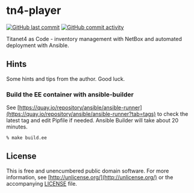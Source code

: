 # tn4-player
[![GitHub last commit](https://img.shields.io/github/last-commit/yamaoka-kitaguchi-lab/tn4-player)](https://github.com/yamaoka-kitaguchi-lab/tn4-player/commit/HEAD) [![GitHub commit activity](https://img.shields.io/github/commit-activity/y/yamaoka-kitaguchi-lab/tn4-player)](https://github.com/yamaoka-kitaguchi-lab/tn4-player/commits/master)

Titanet4 as Code - inventory management with NetBox and automated deployment with Ansible.

## Hints
Some hints and tips from the author. Good luck.

### Build the EE container with ansible-builder
See [https://quay.io/repository/ansible/ansible-runner](https://quay.io/repository/ansible/ansible-runner?tab=tags) to check the latest tag and edit Pipfile if needed. Ansible Builder will take about 20 minutes.

```
% make build.ee
```

## License
This is free and unencumbered public domain software. For more information, see [http://unlicense.org/](http://unlicense.org/) or the accompanying [LICENSE](LICENSE) file.

